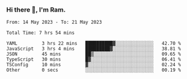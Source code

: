 ### Hi there 👋, I'm Ram.

<!--START_SECTION:waka-->

```text
From: 14 May 2023 - To: 21 May 2023

Total Time: 7 hrs 54 mins

YAML         3 hrs 22 mins   ██████████▓░░░░░░░░░░░░░░   42.70 %
JavaScript   3 hrs 4 mins    █████████▓░░░░░░░░░░░░░░░   38.81 %
JSON         45 mins         ██▒░░░░░░░░░░░░░░░░░░░░░░   09.65 %
TypeScript   30 mins         █▓░░░░░░░░░░░░░░░░░░░░░░░   06.41 %
TSConfig     10 mins         ▓░░░░░░░░░░░░░░░░░░░░░░░░   02.24 %
Other        0 secs          ░░░░░░░░░░░░░░░░░░░░░░░░░   00.19 %
```

<!--END_SECTION:waka-->
